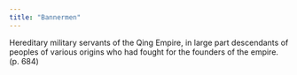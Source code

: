 ```yaml
---
title: "Bannermen"
---
```

Hereditary military servants of the Qing Empire, in large part descendants of peoples of various origins who had fought for the founders of the empire. (p. 684)


